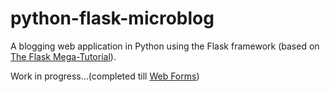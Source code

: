 # python-flask-microblog
A blogging web application in Python using the Flask framework (based on [The Flask Mega-Tutorial](https://blog.miguelgrinberg.com/post/the-flask-mega-tutorial-part-i-hello-world)).

Work in progress...(completed till [Web Forms](https://blog.miguelgrinberg.com/post/the-flask-mega-tutorial-part-iii-web-forms))
